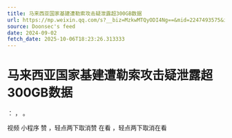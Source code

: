 ```yaml
---
title: 马来西亚国家基建遭勒索攻击疑泄露超300GB数据
url: https://mp.weixin.qq.com/s?__biz=MzkwMTQyODI4Ng==&mid=2247493575&idx=2&sn=bc84c711e0affc10911275bda22bbfc5
source: Doonsec's feed
date: 2024-09-02
fetch_date: 2025-10-06T18:23:26.313333
---
```


# 马来西亚国家基建遭勒索攻击疑泄露超300GB数据

：
，
。

视频
小程序
赞
，轻点两下取消赞
在看
，轻点两下取消在看